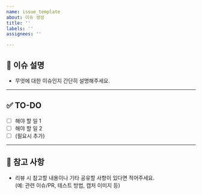 ```yaml
---
name: issue_template
about: 이슈 생성
title: ''
labels: ''
assignees: ''

---
```


## 📌 이슈 설명  
- 무엇에 대한 이슈인지 간단히 설명해주세요.

---

## ✅ TO-DO  
- [ ] 해야 할 일 1  
- [ ] 해야 할 일 2  
- [ ] (필요시 추가)

---

## 📎 참고 사항  
- 리뷰 시 참고할 내용이나 기타 공유할 사항이 있다면 적어주세요.  
  (예: 관련 이슈/PR, 테스트 방법, 캡처 이미지 등)
